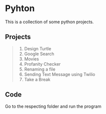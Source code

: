 # Pyhton

This is a collection of some python projects.

## Projects

> 1. Design Turtle
> 2. Google Search
> 3. Movies
> 4. Profanity Checker
> 5. Renaming a file
> 6. Sending Text Message using Twilio
> 7. Take a Break

## Code

Go to the respecting folder and run the program